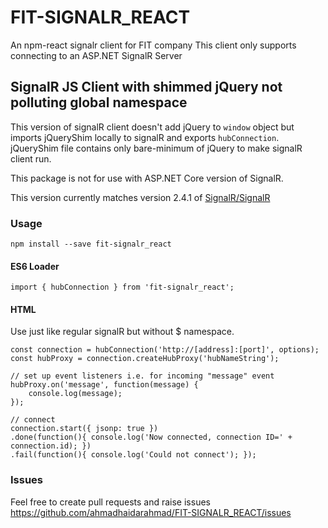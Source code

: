 # FIT-SIGNALR_REACT
An npm-react signalr client  for FIT company This client only supports connecting to an ASP.NET SignalR Server

## SignalR JS Client with shimmed jQuery not polluting global namespace

This version of signalR client doesn't add jQuery to `window` object but imports jQueryShim locally to signalR and exports `hubConnection`.
jQueryShim file contains only bare-minimum of jQuery to make signalR client run.

This package is not for use with ASP.NET Core version of SignalR.

This version currently matches version 2.4.1 of [SignalR/SignalR](https://github.com/SignalR/SignalR) 

### Usage

```
npm install --save fit-signalr_react 
```

#### ES6 Loader

```
import { hubConnection } from 'fit-signalr_react';
```

#### HTML

Use just like regular signalR but without $ namespace.

```
const connection = hubConnection('http://[address]:[port]', options);
const hubProxy = connection.createHubProxy('hubNameString');

// set up event listeners i.e. for incoming "message" event
hubProxy.on('message', function(message) {
    console.log(message);
});

// connect
connection.start({ jsonp: true })
.done(function(){ console.log('Now connected, connection ID=' + connection.id); })
.fail(function(){ console.log('Could not connect'); });

```


### Issues

Feel free to create pull requests and raise issues <https://github.com/ahmadhaidarahmad/FIT-SIGNALR_REACT/issues>
